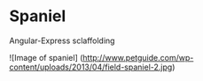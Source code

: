 # Spaniel

Angular-Express sclaffolding

![Image of spaniel]
(http://www.petguide.com/wp-content/uploads/2013/04/field-spaniel-2.jpg)